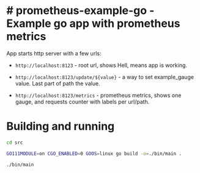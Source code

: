 
# # prometheus-example-go - Example go app with prometheus metrics

App starts http server with a few urls:
- `http://localhost:8123` - root url, shows Hell, means app is working. 

- `http://localhost:8123/update/${value}` - a way to set example_gauge value. Last part of path the value.  

- `http://localhost:8123/metrics` - prometheus metrics, shows one gauge, and requests counter
with labels per url/path.

# Building and running


```bash
cd src

GO111MODULE=on CGO_ENABLED=0 GOOS=linux go build -o=./bin/main .

./bin/main
```